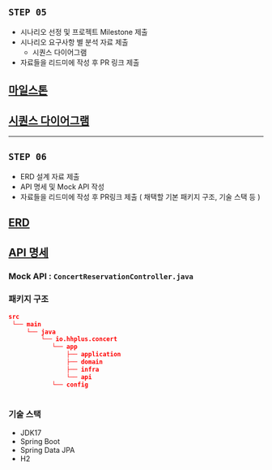 ## **`STEP 05`**
- 시나리오 선정 및 프로젝트 Milestone 제출
- 시나리오 요구사항 별 분석 자료 제출
    - 시퀀스 다이어그램
- 자료들을 리드미에 작성 후 PR 링크 제출

## [마일스톤](https://github.com/users/riley-hhp/projects/1/views/1)
## [시퀀스 다이어그램](docs/SEQUENCE.md)


---
## **`STEP 06`**
- ERD 설계 자료 제출
- API 명세 및 Mock API 작성
- 자료들을 리드미에 작성 후 PR링크 제출 ( 채택할 기본 패키지 구조, 기술 스택 등 )

## [ERD](docs/ERD.md)
## [API 명세](docs/API.md)
###  Mock API : `ConcertReservationController.java`

### 패키지 구조
```json
src
 └── main
     └── java
         └── io.hhplus.concert
            └── app
                ├── application
                ├── domain
                ├── infra
                └── api
            └── config
                 
```

### 기술 스택
- JDK17
- Spring Boot
- Spring Data JPA
- H2